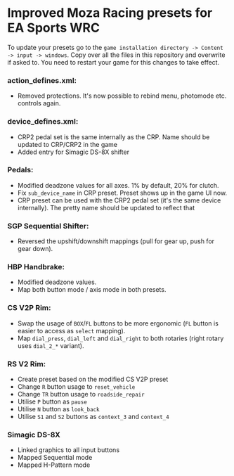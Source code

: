 # Improved Moza Racing presets for EA Sports WRC

To update your presets go to the `game installation directory -> Content -> input -> windows`.
Copy over all the files in this repository and overwrite if asked to. You need to restart your game for this changes to take effect.

### action_defines.xml:
- Removed protections. It's now possible to rebind menu, photomode etc. controls again.

### device_defines.xml:
- CRP2 pedal set is the same internally as the CRP. Name should be updated to CRP/CRP2 in the game
- Added entry for Simagic DS-8X shifter

### Pedals:
- Modified deadzone values for all axes. 1% by default, 20% for clutch.
- Fix `sub_device_name` in CRP preset. Preset shows up in the game UI now.
- CRP preset can be used with the CRP2 pedal set (it's the same device internally). The pretty name should be updated to reflect that

### SGP Sequential Shifter:
- Reversed the upshift/downshift mappings (pull for gear up, push for gear down).

### HBP Handbrake:
- Modified deadzone values.
- Map both button mode / axis mode in both presets.

### CS V2P Rim:
- Swap the usage of `BOX`/`FL` buttons to be more ergonomic (`FL` button is easier to access as `select` mapping).
- Map `dial_press`, `dial_left` and `dial_right` to both rotaries (right rotary uses `dial_2_*` variant).

### RS V2 Rim:
- Create preset based on the modified CS V2P preset
- Change `R` button usage to `reset_vehicle`
- Change `TR` button usage to `roadside_repair`
- Utilise `P` button as `pause`
- Utilise `N` button as `look_back`
- Utilise `S1` and `S2` buttons as `context_3` and `context_4`

### Simagic DS-8X
- Linked graphics to all input buttons
- Mapped Sequential mode
- Mapped H-Pattern mode
